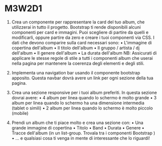 # M3W2D1

1.  Crea un componente per rappresentare la card del tuo album, che utilizzerai in tutto il progetto.
        Bootstrap ti rende disponibili alcuni componenti per card e immagini.
        Puoi scegliere di partire da quelli e modificarli, oppure partire da zero e creare i tuoi componenti via CSS. I dati che devono comparire sulla card necessari sono:
        •   L'immagine di copertina dell'album
        •   Il titolo dell'album
        •   Il gruppo / artista / dj dell'album
        •   Il genere dell'album
        •   La durata dell'album
    NB: Assicurati di applicare le stesse regole di stile a tutti i componenti album che userai nella pagina per mantenere la coerenza degli elementi e degli stili.

2.  Implementa una navigation bar usando il componente bootstrap apposito.
        Questa navbar dovrà avere un link per ogni sezione della tua pagina.
3.  Crea una sezione responsive per i tuoi album preferiti.
        In questa sezione dovrai avere:
        •   4 album per linea quando lo schermo è molto grande
        •   3 album per linea quando lo schermo ha una dimensione intermedia (tablet o simili)
        •   2 album per linea quando lo schermo è molto piccolo (mobile)
4.  Prendi un album che ti piace molto e crea una sezione con:
    •   Una grande immagine di copertina
    •   Titolo
    •   Band
    •   Durata
    •   Genere
    •   Tracce dell'album (in un list-group. Trovala tra i componenti Bootstrap ) 
    •   ... e qualsiasi cosa ti venga in mente di interessante che lo riguardi!

